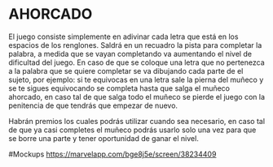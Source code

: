 # AHORCADO
El juego consiste simplemente en adivinar cada letra que está en los espacios de los renglones. Saldrá en un recuadro la pista para completar la palabra, a medida que se vayan completando va aumentando el nivel de dificultad del juego. En caso de que se coloque una letra que no pertenezca a la palabra que se quiere completar se va dibujando cada parte de el sujeto, por ejemplo: si te equivocas en una letra sale la pierna del muñeco y se te sigues equivocando se completa hasta que salga el muñeco ahorcado, en caso tal de que salga todo el muñeco se pierde el juego con la penitencia de que tendrás que empezar de nuevo.

Habrán premios los cuales podrás utilizar cuando sea necesario, en caso tal de que ya casi completes el muñeco podrás usarlo solo una vez para que se borre una parte y tener oportunidad de ganar el nivel.

#Mockups
https://marvelapp.com/bge8j5e/screen/38234409

